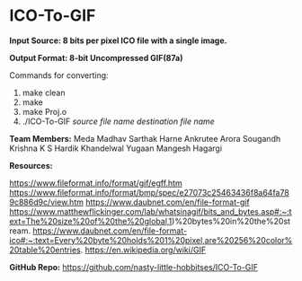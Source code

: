 # ICO-To-GIF

**Input Source: 8 bits per pixel ICO file with a single image.**

**Output Format: 8-bit Uncompressed GIF(87a)**

Commands for converting:
  1. make clean
  2. make
  3. make Proj.o
  4. ./ICO-To-GIF *source file name* *destination file name*
  
**Team Members:**
 Meda Madhav
 Sarthak Harne
 Ankrutee Arora
 Sougandh Krishna K S
 Hardik Khandelwal
 Yugaan Mangesh Hagargi

**Resources:**

https://www.fileformat.info/format/gif/egff.htm
https://www.fileformat.info/format/bmp/spec/e27073c25463436f8a64fa789c886d9c/view.htm
https://www.daubnet.com/en/file-format-gif
https://www.matthewflickinger.com/lab/whatsinagif/bits_and_bytes.asp#:~:text=The%20size%20of%20the%20global,1)%20bytes%20in%20the%20stream.
https://www.daubnet.com/en/file-format-ico#:~:text=Every%20byte%20holds%201%20pixel,are%20256%20color%20table%20entries.
https://en.wikipedia.org/wiki/GIF

**GitHub Repo:**
https://github.com/nasty-little-hobbitses/ICO-To-GIF
